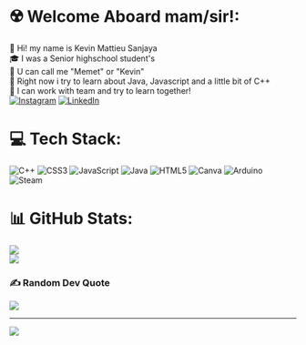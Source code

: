 # ☢️ Welcome Aboard mam/sir!:
🔭 Hi! my name is Kevin Mattieu Sanjaya<br>🎓 I was a Senior highschool student's <br>👯 U can call me "Memet" or "Kevin"<br>🌱 Right now i try to learn about Java, Javascript and a little bit of C++<br>🤝 I can work with team and try to learn together!<br>
[![Instagram](https://img.shields.io/badge/Instagram-%23E4405F.svg?logo=Instagram&logoColor=white)](https://instagram.com/ikevinnnn.ms) [![LinkedIn](https://img.shields.io/badge/LinkedIn-%230077B5.svg?logo=linkedin&logoColor=white)](https://www.linkedin.com/in/kevinmattieu/) 

# 💻 Tech Stack:
![C++](https://img.shields.io/badge/c++-%2300599C.svg?style=for-the-badge&logo=c%2B%2B&logoColor=white) ![CSS3](https://img.shields.io/badge/css3-%231572B6.svg?style=for-the-badge&logo=css3&logoColor=white) ![JavaScript](https://img.shields.io/badge/javascript-%23323330.svg?style=for-the-badge&logo=javascript&logoColor=%23F7DF1E) ![Java](https://img.shields.io/badge/java-%23ED8B00.svg?style=for-the-badge&logo=openjdk&logoColor=white) ![HTML5](https://img.shields.io/badge/html5-%23E34F26.svg?style=for-the-badge&logo=html5&logoColor=white) ![Canva](https://img.shields.io/badge/Canva-%2300C4CC.svg?style=for-the-badge&logo=Canva&logoColor=white) ![Arduino](https://img.shields.io/badge/-Arduino-00979D?style=for-the-badge&logo=Arduino&logoColor=white) ![Steam](https://img.shields.io/badge/steam-%23000000.svg?style=for-the-badge&logo=steam&logoColor=white) 
# 📊 GitHub Stats:
![](https://github-readme-stats.vercel.app/api?username=kevinmattieu&theme=merko&hide_border=false&include_all_commits=true&count_private=true)<br/>
![](https://nirzak-streak-stats.vercel.app/?user=kevinmattieu&theme=merko&hide_border=false)<br/>

### ✍️ Random Dev Quote
![](https://quotes-github-readme.vercel.app/api?type=horizontal&theme=gruvbox)

---
[![](https://visitcount.itsvg.in/api?id=kevinmattieu&icon=2&color=0)](https://visitcount.itsvg.in)

<!-- Proudly created with GPRM ( https://gprm.itsvg.in ) -->
